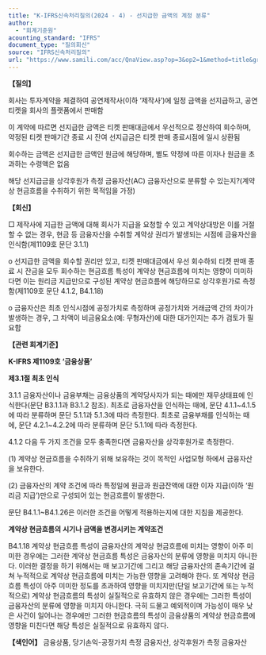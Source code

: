 ```yaml
---
title: "K-IFRS신속처리질의(2024 - 4) - 선지급한 금액의 계정 분류"
author:
  - "회계기준원"
acounting_standard: "IFRS"
document_type: "질의회신"
source: "IFRS신속처리질의"
url: "https://www.samili.com/acc/QnaView.asp?op=3&op2=1&method=title&group=2124-15;1&orgcode=3&searchword=&page=2&code=K%2DIFRS%EC%8B%A0%EC%86%8D%EC%B2%98%EB%A6%AC%EC%A7%88%EC%9D%98%2D4%3A20240219"
---
```

**【질의】**

  

회사는 투자계약을 체결하여 공연제작사(이하 ‘제작사’)에 일정 금액을 선지급하고, 공연 티켓을 회사의 플랫폼에서 판매함

  

이 계약에 따르면 선지급한 금액은 티켓 판매대금에서 우선적으로 정산하여 회수하며, 약정된 티켓 판매기간 종료 시 잔여 선지급금은 티켓 판매 종료시점에 일시 상환됨

  

회수하는 금액은 선지급한 금액인 원금에 해당하며, 별도 약정에 따른 이자나 원금을 초과하는 수령액은 없음

  

해당 선지급금을 상각후원가 측정 금융자산(AC) 금융자산으로 분류할 수 있는지?(계약상 현금흐름을 수취하기 위한 목적임을 가정)

  
  

**【회신】**

  

□ 제작사에 지급한 금액에 대해 회사가 지급을 요청할 수 있고 계약상대방은 이를 거절할 수 없는 경우, 현금 등 금융자산을 수취할 계약상 권리가 발생되는 시점에 금융자산을 인식함(제1109호 문단 3.1.1)

  

o 선지급한 금액을 회수할 권리만 있고, 티켓 판매대금에서 우선 회수하되 티켓 판매 종료 시 잔금을 모두 회수하는 현금흐름 특성이 계약상 현금흐름에 미치는 영향이 미미하다면 이는 원리금 지급만으로 구성된 계약상 현금흐름에 해당하므로 상각후원가로 측정함(제1109호 문단 4.1.2, B4.1.18)

  

o 금융자산은 최초 인식시점에 공정가치로 측정하며 공정가치와 거래금액 간의 차이가 발생하는 경우, 그 차액이 비금융요소(예: 무형자산)에 대한 대가인지는 추가 검토가 필요함

  
  

**【관련 회계기준】**

  

**K-IFRS 제1109호 ‘금융상품’**

  

**제3.1절 최초 인식**

  

3.1.1 금융자산이나 금융부채는 금융상품의 계약당사자가 되는 때에만 재무상태표에 인식한다(문단 B3.1.1과 B3.1.2 참조). 최초로 금융자산을 인식하는 때에, 문단 4.1.1~4.1.5에 따라 분류하며 문단 5.1.1과 5.1.3에 따라 측정한다. 최초로 금융부채를 인식하는 때에, 문단 4.2.1~4.2.2에 따라 분류하며 문단 5.1.1에 따라 측정한다.

  

4.1.2 다음 두 가지 조건을 모두 충족한다면 금융자산을 상각후원가로 측정한다.

  

(1) 계약상 현금흐름을 수취하기 위해 보유하는 것이 목적인 사업모형 하에서 금융자산을 보유한다.

(2) 금융자산의 계약 조건에 따라 특정일에 원금과 원금잔액에 대한 이자 지급(이하 ‘원리금 지급’)만으로 구성되어 있는 현금흐름이 발생한다.

문단 B4.1.1~B4.1.26은 이러한 조건을 어떻게 적용하는지에 대한 지침을 제공한다.

  
  

**계약상 현금흐름의 시기나 금액을 변경시키는 계약조건**

  

B4.1.18 계약상 현금흐름 특성이 금융자산의 계약상 현금흐름에 미치는 영향이 아주 미미한 경우에는 그러한 계약상 현금흐름 특성은 금융자산의 분류에 영향을 미치지 아니한다. 이러한 결정을 하기 위해서는 매 보고기간에 그리고 해당 금융자산의 존속기간에 걸쳐 누적적으로 계약상 현금흐름에 미치는 가능한 영향을 고려해야 한다. 또 계약상 현금흐름 특성이 아주 미미한 정도를 초과하여 영향을 미치지만(단일 보고기간에 또는 누적적으로) 계약상 현금흐름의 특성이 실질적으로 유효하지 않은 경우에는 그러한 특성이 금융자산의 분류에 영향을 미치지 아니한다. 극히 드물고 예외적이며 가능성이 매우 낮은 사건이 일어나는 경우에만 그러한 현금흐름의 특성이 금융상품의 계약상 현금흐름에 영향을 미친다면 해당 특성은 실질적으로 유효하지 않다.

  
  

**【색인어】** 금융상품, 당기손익-공정가치 측정 금융자산, 상각후원가 측정 금융자산
